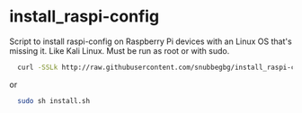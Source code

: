 install_raspi-config
====================

Script to install raspi-config on Raspberry Pi devices with an Linux OS that's missing it. Like Kali Linux.
Must be run as root or with sudo.
```bash
  curl -SSLk http://raw.githubusercontent.com/snubbegbg/install_raspi-config/master/install.sh | sh
```
or
```bash
  sudo sh install.sh
```  
